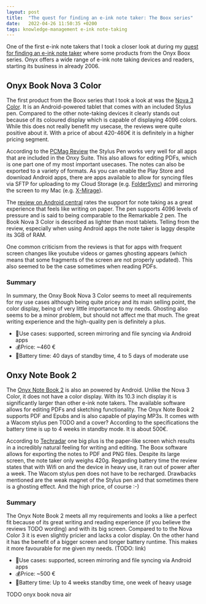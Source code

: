 ```yaml
---
layout: post
title:  "The quest for finding an e-ink note taker: The Boox series"
date:   2022-04-26 11:50:35 +0200
tags: knowledge-management e-ink note-taking
---
```


One of the first e-ink note takers that I took a closer look at during my [quest for finding an e-ink note taker](https://www.gernotpointner.de/2022/05/26/quest-for-finding-an-e-ink-note-taker.html)
where some products from the Onyx Boox series. Onyx offers a wide range of e-ink note taking devices and readers, starting its business in already 2006.

## Onyx Book Nova 3 Color
The first product from the Boox series that I took a look at was the [Nova 3 Color](https://onyxboox.com/boox_nova3color). It is an Android-powered tablet that comes with an included Stylus pen.
Compared to the other note-taking devices it clearly stands out because of its coloured display which is capable of displaying 4096 colors. While this does not really benefit my usecase, the reviews were quite positive about it. With a price of about 420-460€ it 
is definitely in a higher pricing segment.

According to the [PCMag Review](https://onyxboox.com/review/ebook-onyx-boox-nova3color-pcmag/) the Stylus Pen works very well for all apps that are included in the Onxy Suite. This also allows for editing PDFs, 
which is one part one of my most important usecases. The notes can also be exported to a variety of formats. As you can enable the Play Store and download Android apps, there are apps available to allow for syncing files via SFTP for uploading to my Cloud Storage (e.g. 
[FolderSync](https://play.google.com/store/apps/details?id=dk.tacit.android.foldersync.lite&hl=en&gl=US )) and mirroring the screen to my Mac (e.g. [X-Mirage](https://x-mirage.com/x-mirage/)). 

The [review on Android central](https://www.androidcentral.com/onyx-boox-nova3-color-review) rates the support for note taking as a great experience that feels like writing on paper. The pen supports 4096 levels of pressure and is said to being comparable to the 
Remarkable 2 pen. The Book Nova 3 Color is described as lighter than most tablets. Telling from the review, especially when using Android apps the note taker is laggy despite its 3GB of RAM.

One common criticism from the reviews is that for apps with frequent screen changes like youtube videos or games ghosting appears (which means that some fragments of the screen are not properly updated).
This also seemed to be the case sometimes when reading PDFs. 

### Summary

In summary, the Onxy Book Nova 3 Color seems to meet all requirements for my use cases although being quite pricey and its main selling point, the color display, being of very little importance to my needs. Ghosting also seems to be a minor problem, but should not affect
me that much. The great writing experience and the high-quality pen is definitely a plus.

* 🧰Use cases: supported, screen mirroring and file syncing via Android apps
* 💰Price: ~460 €
* 🔋Battery time: 40 days of standby time, 4 to 5 days of moderate use

## Onxy Note Book 2
The [Onyx Note Book 2](https://onyxboox.com/boox_note2) is also an powered by Android. Unlike the Nova 3 Color, it does not have a color display. With its 10.3 inch display it is significantly larger than other e-ink note takers. The available software allows for editing PDFs and 
sketching functionality. The Onyx Note Book 2 supports PDF and Epubs and is also capable of playing MP3s.
It comes with a Wacom stylus pen TODO and a cover? According to the specifications the battery time is up to 4 weeks in standby mode. It is about 500€.

According to [Techradar](https://www.techradar.com/reviews/onyx-boox-note-air-2-review) one big plus is the paper-like screen which results in a incredibly natural feeling for writing and editing. The Boox software allows for exporting the notes to PDF and PNG files. Despite its large screen,
the note taker only weighs 420g. Regarding battery time the review states that with Wifi on and the device in heavy use, it ran out of power after a week. The Wacom stylus pen does not have to be recharged. Drawbacks mentioned are the weak magnet of the Stylus pen and that sometimes there 
is a ghosting effect. And the high price, of course :-)

### Summary
The Onyx Note Book 2 meets all my requirements and looks a like a perfect fit because of its great writing and reading experience (if you believe the reviews TODO wording) and with its big screen. Compared to to the Nova Color 3 it is even slightly pricier and lacks a color display.
On the other hand it has the benefit of a bigger screen and longer battery runtime. This makes it more favourable for me given my needs. (TODO: link)

* 🧰Use cases: supported, screen mirroring and file syncing via Android apps
* 💰Price: ~500 €
* 🔋Battery time: Up to 4 weeks standby time, one week of heavy usage

TODO onyx book nova air
